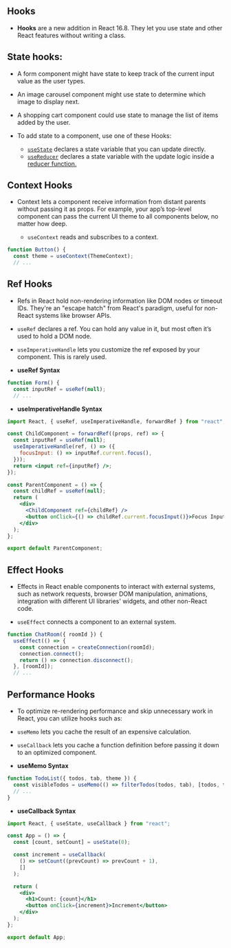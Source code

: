 ## Hooks

- **Hooks** are a new addition in React 16.8. They let you use state and other React features without writing a class.

## State hooks:

- A form component might have state to keep track of the current input value as the user types.
- An image carousel component might use state to determine which image to display next.
- A shopping cart component could use state to manage the list of items added by the user.

- To add state to a component, use one of these Hooks:

  - [`useState`](https://react.dev/reference/react/useState) declares a state variable that you can update directly.
  - [`useReducer`](https://react.dev/reference/react/useReducer) declares a state variable with the update logic inside a [reducer function.](https://react.dev/learn/extracting-state-logic-into-a-reducer)

## Context Hooks

- Context lets a component receive information from distant parents without passing it as props. For example, your app’s top-level component can pass the current UI theme to all components below, no matter how deep.

  - `useContext` reads and subscribes to a context.

```jsx
function Button() {
  const theme = useContext(ThemeContext);
  // ...
```

## Ref Hooks

- Refs in React hold non-rendering information like DOM nodes or timeout IDs. They're an "escape hatch" from React's paradigm, useful for non-React systems like browser APIs.

- `useRef` declares a ref. You can hold any value in it, but most often it’s used to hold a DOM node.

- `useImperativeHandle` lets you customize the ref exposed by your component. This is rarely used.

- **useRef Syntax**

```jsx
function Form() {
  const inputRef = useRef(null);
  // ...

```

- **useImperativeHandle Syntax**

```jsx
import React, { useRef, useImperativeHandle, forwardRef } from "react";

const ChildComponent = forwardRef((props, ref) => {
  const inputRef = useRef(null);
  useImperativeHandle(ref, () => ({
    focusInput: () => inputRef.current.focus(),
  }));
  return <input ref={inputRef} />;
});

const ParentComponent = () => {
  const childRef = useRef(null);
  return (
    <div>
      <ChildComponent ref={childRef} />
      <button onClick={() => childRef.current.focusInput()}>Focus Input</button>
    </div>
  );
};

export default ParentComponent;
```

## Effect Hooks

- Effects in React enable components to interact with external systems, such as network requests, browser DOM manipulation, animations, integration with different UI libraries' widgets, and other non-React code.

- `useEffect` connects a component to an external system.

```jsx
function ChatRoom({ roomId }) {
  useEffect(() => {
    const connection = createConnection(roomId);
    connection.connect();
    return () => connection.disconnect();
  }, [roomId]);
  // ...
```

## Performance Hooks

- To optimize re-rendering performance and skip unnecessary work in React, you can utilize hooks such as:

- `useMemo` lets you cache the result of an expensive calculation.
- `useCallback` lets you cache a function definition before passing it down to an optimized component.

- **useMemo Syntax**

```jsx
function TodoList({ todos, tab, theme }) {
  const visibleTodos = useMemo(() => filterTodos(todos, tab), [todos, tab]);
  // ...
}
```

- **useCallback Syntax**

```jsx
import React, { useState, useCallback } from "react";

const App = () => {
  const [count, setCount] = useState(0);

  const increment = useCallback(
    () => setCount((prevCount) => prevCount + 1),
    []
  );

  return (
    <div>
      <h1>Count: {count}</h1>
      <button onClick={increment}>Increment</button>
    </div>
  );
};

export default App;
```
